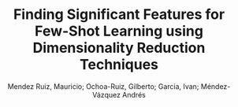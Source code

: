 ---
paperId: 53
author: Mendez Ruiz, Mauricio; Ochoa-Ruiz, Gilberto; Garcia, Ivan; Méndez-Vázquez Andrés
title: Finding Significant Features for Few-Shot Learning using Dimensionality Reduction Techniques
pdf: 53_CameraReady_53.pdf
poster: 53_poster_53.png
pitch: https://youtu.be/5bF4VJC62GE
type: Poster
topic: Image Classification
category: Extended Abstract
link: --
conference: cvpr
year: 2021
tags: cvpr-2021-ea
---